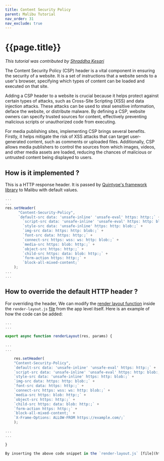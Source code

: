 ```yaml
---
title: Content Security Policy
parent: Malibu Tutorial
nav_order: 31
nav_exclude: true
---
```


# {{page.title}}

_This tutorial was contributed by [Shraddha Kesari](https://www.linkedin.com/in/shraddha-k-3a3548161/)_

The Content Security Policy (CSP) header is a vital component in ensuring the security of a website. It is a set of instructions that a website sends to a user's browser, specifying which types of content can be loaded and executed on that site.

Adding a CSP header to a website is crucial because it helps protect against certain types of attacks, such as Cross-Site Scripting (XSS) and data injection attacks. These attacks can be used to steal sensitive information, deface the website, or distribute malware. By defining a CSP, website owners can specify trusted sources for content, effectively preventing malicious scripts or unauthorized code from executing.

For media publishing sites, implementing CSP brings several benefits. Firstly, it helps mitigate the risk of XSS attacks that can target user-generated content, such as comments or uploaded files. Additionally, CSP allows media publishers to control the sources from which images, videos, and other media assets are loaded, reducing the chances of malicious or untrusted content being displayed to users.

## How is it implemented ? 

This is a HTTP response header. It is passed by [Quintype's framework library](https://developers.quintype.com/quintype-node-framework/) to Malibu with default values. 

```js
...
...
res.setHeader(
      "Content-Security-Policy",
      `default-src data: 'unsafe-inline' 'unsafe-eval' https: http:;` +
        `script-src data: 'unsafe-inline' 'unsafe-eval' https: http: blob:;` +
        `style-src data: 'unsafe-inline' https: http: blob:;` +
        `img-src data: https: http: blob:;` +
        `font-src data: https: http:;` +
        `connect-src https: wss: ws: http: blob:;` +
        `media-src https: blob: http:;` +
        `object-src https: http:;` +
        `child-src https: data: blob: http:;` +
        `form-action https: http:;` +
        `block-all-mixed-content;`
    );
...
...

```


## How to override the default HTTP header ?

For overriding the header, We can modify the [render layout function](https://github.com/quintype/malibu/blob/master/app/server/handlers/render-layout.js#L41) inside the `render-layout.js` [file](https://github.com/quintype/malibu/blob/master/app/server/handlers/render-layout.js) from the app level itself. Here is an example of how the code can be added:

```js
...
...

export async function renderLayout(res, params) {

...
...

    res.setHeader(
    "Content-Security-Policy",
    `default-src data: 'unsafe-inline' 'unsafe-eval' https: http:;` +
    `script-src data: 'unsafe-inline' 'unsafe-eval' https: http: blob:;` +
    `style-src data: 'unsafe-inline' https: http: blob:;` +
    `img-src data: https: http: blob:;` +
    `font-src data: https: http:;` +
    `connect-src https: wss: ws: http: blob:;` +
    `media-src https: blob: http:;` +
    `object-src https: http:;` +
    `child-src https: data: blob: http:;` +
    `form-action https: http:;` +
    `block-all-mixed-content;` +
    `X-Frame-Options: ALLOW-FROM https://example.com/;`
    );

...
...

}

By inserting the above code snippet in the `render-layout.js` [file](https://github.com/quintype/malibu/blob/master/app/server/handlers/render-layout.js), the required headers will be added to the response, ensuring the specified content security policy and X-Frame-Options. You can check out [this](https://developer.mozilla.org/en-US/docs/Web/HTTP/Headers/Content-Security-Policy) for more information. 